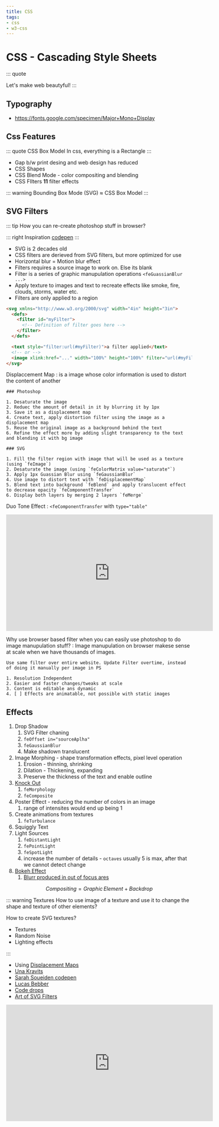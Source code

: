 ```yaml
---
title: CSS
tags:
- css
- w3-css
---
```


# CSS - Cascading Style Sheets

<TagLinks />

::: quote

Let's make web beautyful!
:::

## Typography

* https://fonts.google.com/specimen/Major+Mono+Display

## Css Features

::: quote CSS Box Model
In css, everything is a Rectangle
:::

* Gap b/w print desing and web design has reduced
* CSS Shapes
* CSS Blend Mode - color compositing and blending
* CSS FIlters **11** filter effects

::: warning
Bounding Box Mode (SVG) $\approx$ CSS Box Model
:::

## SVG Filters

::: tip
How you can re-create photoshop stuff in browser?

::: right
Inspiration [codepen](https://codepen.io/search/pens?q=SVG+Filters)
:::

* SVG is 2 decades old
* CSS filters are derieved from SVG filters, but more optimized for use
* Horizontal blur = Motion blur effect
* Filters requires a source image to work on. Else its blank
* Filter is a series of graphic manupulation operations `<feGuassianBlur ...>`
* Apply texture to images and text to recreate effects like smoke, fire, clouds, storms, water etc.
* Filters are only applied to a region

```html
<svg xmlns="http://www.w3.org/2000/svg" width="4in" height="3in">
  <defs>
    <filter id="myFilter">
      <!-- Definition of filter goes here -->
    </filter>
  </defs>

  <text style="filter:url(#myFilter)">a filter applied</text>
  <!-- or -->
  <image xlink:href="..." width="100%" height="100%" filter="url(#myFilter)"></image>
</svg>
```

Displaccement Map
:   is a image whose color information is used to distort the content of another <element></element>

    ### Photoshop

    1. Desaturate the image
    2. Reduec the amount of detail in it by blurring it by 1px
    3. Save it as a displacement map
    4. Create text, apply distortion filter using the image as a displacement map
    5. Reuse the original image as a background behind the text
    6. Refine the effect more by adding slight transparency to the text and blending it with bg image

    ### SVG

    1. Fill the filter region with image that will be used as a texture (using `feImage`)
    2. Desaturate the image (using `feColorMatrix value="saturate"`)
    3. Apply 1px Guassian Blur using `feGaussianBlur`
    4. Use image to distort text with `feDisplacementMap`
    5. Blend text into background `feBlend` and apply translucent effect to decrease opacity `feComponentTransfer`
    6. Display both layers by merging 2 layers `feMerge`

Duo Tone Effect
:   `<feComponentTransfer` with `type="table"`

<iframe width="560" height="315" src="https://www.youtube.com/embed/PHKLzpt-syI" frameborder="0" allow="accelerometer; autoplay; encrypted-media; gyroscope; picture-in-picture" allowfullscreen></iframe>

Why use browser based filter when you can easily use photoshop to do image manupulation stuff?
:   Image manupulation on browser makese sense at scale when we have thousands of images.

    Use same filter over entire website. Update Filter overtime, instead of doing it manually per image in PS

    1. Resolution Independent
    2. Easier and faster changes/tweaks at scale
    3. Content is editable ans dynamic
    4. [ ] Effects are animatable, not possible with static images

## Effects

1. Drop Shadow
   1. SVG Filter chaning
   2. `feOffset in="sourceAplha"`
   3. `feGaussianBlur`
   4. Make shadown translucent
2. Image Morphing - shape transformation effects, pixel level operation
   1. Erosion - thinning, shrinking
   2. Dilation - Thickening, expanding
   3. Preserve the thickness of the text and enable outline
3. [Knock Out <Text></Text>](https://css-tricks.com/css-techniques-and-effects-for-knockout-text/)
   1. `feMorphology`
   2. `feComposite`
4. Poster Effect - reducing the number of colors in an image
   1. range of intensites would end up being 1
5. Create animations from textures
   1. `feTurbulance`
6. Squiggly Text
7. Light Sources
   1. `feDistantLight`
   2. `fePointLight`
   3. `feSpotLight`
   4. increase the number of details - `octaves` usually 5 is max, after that we cannot detect change
8. [Bokeh Effect](https://en.wikipedia.org/wiki/Bokeh)
   1. [Blurr produced in out of focus ares](https://www.google.com/search?q=Bokeh)

$$Compositing = Graphic \, Element + Backdrop$$

::: warning Textures
How to use image of a texture and use it to change the shape and texture of other elements?

How to create SVG textures?

* Textures
* Random Noise
* Lighting effects

:::

* Using [Displacement Maps](https://en.wikipedia.org/wiki/Displacement_mapping)
* [Una Kravits](https://una.im/)
* [Sarah Soueiden codepen](https://codepen.io/SaraSoueidan)
* [Lucas Bebber](https://lbebber.github.io/)
* [Code drops](https://tympanus.net/codrops/)
* [Art of SVG Filters](https://www.smashingmagazine.com/2015/05/why-the-svg-filter-is-awesome/)


<iframe width="560" height="315" src="https://www.youtube.com/embed/kfOhlU_iRVU" frameborder="0" allow="accelerometer; autoplay; encrypted-media; gyroscope; picture-in-picture" allowfullscreen></iframe>

<Footer />
